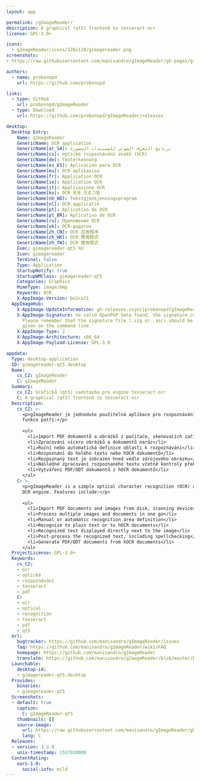 ```yaml
---
layout: app

permalink: /gImageReader/
description: A graphical (qt5) frontend to tesseract-ocr
license: GPL-3.0+

icons:
  - gImageReader/icons/128x128/gimagereader.png
screenshots:
- https://raw.githubusercontent.com/manisandro/gImageReader/gh-pages/gimagereader-qt5.jpg

authors:
  - name: probonopd
    url: https://github.com/probonopd

links:
  - type: GitHub
    url: probonopd/gImageReader
  - type: Download
    url: https://github.com/probonopd/gImageReader/releases

desktop:
  Desktop Entry:
    Name: gImageReader
    GenericName: OCR application
    GenericName[ar_SA]: برنامج التعرف الضوئي للمستندات المصورة
    GenericName[cs]: optické rozpoznávání znaků (OCR)
    GenericName[de]: Texterkennung
    GenericName[es_ES]: Aplicación para OCR
    GenericName[eu]: OCR aplikazioa
    GenericName[fr]: Application OCR
    GenericName[ie]: Application OCR
    GenericName[it]: Applicazione OCR
    GenericName[ko]: OCR 응용 프로그램
    GenericName[nb_NO]: Tekstgjenkjenningsprogram
    GenericName[nl]: OCR-applicatie
    GenericName[pt]: Aplicativo de OCR
    GenericName[pt_BR]: Aplicativo de OCR
    GenericName[ru]: Приложение OCR
    GenericName[uk]: OCR-додаток
    GenericName[zh_CN]: OCR 应用程序
    GenericName[zh_HK]: OCR 應用程式
    GenericName[zh_TW]: OCR 應用程式
    Exec: gimagereader-qt5 %U
    Icon: gimagereader
    Terminal: false
    Type: Application
    StartupNotify: true
    StartupWMClass: gimagereader-qt5
    Categories: Graphics
    MimeType: image/bmp
    Keywords: OCR
    X-AppImage-Version: be2ce21
  AppImageHub:
    X-AppImage-UpdateInformation: gh-releases-zsync|probonopd|gImageReader|continuous|gImageReader*-x86_64.AppImage.zsync
    X-AppImage-Signature: no valid OpenPGP data found. the signature could not be verified.
      Please remember that the signature file (.sig or .asc) should be the first file
      given on the command line.
    X-AppImage-Type: 2
    X-AppImage-Architecture: x86_64
    X-AppImage-Payload-License: GPL-3.0

appdata:
  Type: desktop-application
  ID: gimagereader-qt5.desktop
  Name:
    cs_CZ: gImageReader
    C: gImageReader
  Summary:
    cs_CZ: Grafická (qt5) nadstavba pro engine tesseract-ocr
    C: A graphical (qt5) frontend to tesseract-ocr
  Description:
    cs_CZ: >-
      <p>gImageReader je jednoduše použitelná aplikace pro rozpoznávání textu z obrázků, využívající OCR engine tesseract. Mezi
      funkce patří:</p>
  
      <ul>
        <li>Import PDF dokumentů a obrázků z počítače, skenovacích zařízení, schránky a snímků obrazovky</li>
        <li>Zpracování vícero obrázků a dokumentů naráz</li>
        <li>Ruční nebo automatická definice oblasti k rozpoznávání</li>
        <li>Rozpoznání do holého textu nebo hOCR dokumentů</li>
        <li>Rozpoznaný text je zobrazen hned vedle zdrojového obrázku</li>
        <li>Následné zpracování rozpoznaného textu včetně kontroly překlepů</li>
        <li>Vytváření PDF/ODT dokumentů z hOCR dokumentů</li>
      </ul>
    C: >-
      <p>gImageReader is a simple optical character recognition (OCR) application which acts as a frontend to the tesseract
      OCR engine. Features include:</p>
  
      <ul>
        <li>Import PDF documents and images from disk, scanning devices, clipboard and screenshots</li>
        <li>Process multiple images and documents in one go</li>
        <li>Manual or automatic recognition area definition</li>
        <li>Recognize to plain text or to hOCR documents</li>
        <li>Recognized text displayed directly next to the image</li>
        <li>Post-process the recognized text, including spellchecking</li>
        <li>Generate PDF/ODT documents from hOCR documents</li>
      </ul>
  ProjectLicense: GPL-3.0+
  Keywords:
    cs_CZ:
    - ocr
    - optické
    - rozpoznávání
    - tesseract
    - pdf
    C:
    - ocr
    - optical
    - recognition
    - tesseract
    - pdf
    - qt5
  Url:
    bugtracker: https://github.com/manisandro/gImageReader/issues
    faq: https://github.com/manisandro/gImageReader/wiki/FAQ
    homepage: https://github.com/manisandro/gImageReader
    translate: https://github.com/manisandro/gImageReader/blob/master/README.md
  Launchable:
    desktop-id:
    - gimagereader-qt5.desktop
  Provides:
    binaries:
    - gimagereader-qt5
  Screenshots:
  - default: true
    caption:
      C: gImageReader-qt5
    thumbnails: []
    source-image:
      url: https://raw.githubusercontent.com/manisandro/gImageReader/gh-pages/gimagereader-qt5.jpg
      lang: C
  Releases:
  - version: 3.3.0
    unix-timestamp: 1537920000
  ContentRating:
    oars-1.0:
      social-info: mild
---
```

